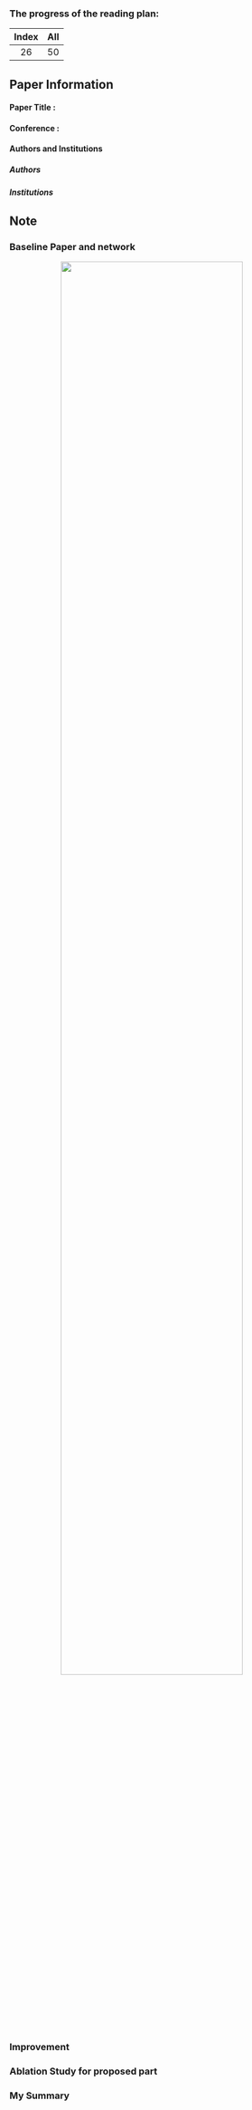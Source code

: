### The progress of the reading plan: 
| Index  |  All |
| :----: | :--: |
| 26 | 50 |

## Paper Information
#### Paper Title : 
[]() 

#### Conference : 


#### Authors and Institutions
##### Authors



##### Institutions


## Note
### Baseline Paper and network
<div  align="center">    
<img src="https://raw.githubusercontent.com/zhixuanli/segmentation-paper-reading-notes/master/images-folder/*.png" width="80%" />
</div>

### Improvement


### Ablation Study for proposed part


### My Summary